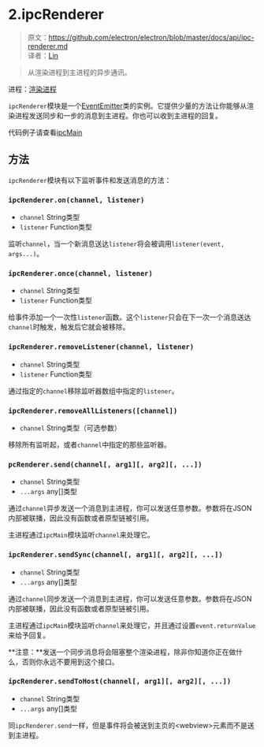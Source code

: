 # 2.ipcRenderer

> 原文：https://github.com/electron/electron/blob/master/docs/api/ipc-renderer.md    
译者：[Lin](https://github.com/ShmilyLin)   


> 从渲染进程到主进程的异步通讯。

进程：[渲染进程](../../guides/glossary-of-terms.md#renderer-process)

`ipcRenderer`模块是一个[EventEmitter](https://nodejs.org/api/events.html#events_class_eventemitter)类的实例。它提供少量的方法让你能够从渲染进程发送同步和一步的消息到主进程。你也可以收到主进程的回复。

代码例子请查看[ipcMain](../main/ipc-main.md)

## 方法

`ipcRenderer`模块有以下监听事件和发送消息的方法：

### `ipcRenderer.on(channel, listener)`

 * `channel` String类型
 * `listener` Function类型

监听`channel`，当一个新消息送达`listener`将会被调用`listener(event, args...)`。

### `ipcRenderer.once(channel, listener)`

 * `channel` String类型
 * `listener` Function类型

给事件添加一个一次性`listener`函数。这个`listener`只会在下一次一个消息送达`channel`时触发，触发后它就会被移除。

### `ipcRenderer.removeListener(channel, listener)`

 * `channel` String类型
 * `listener` Function类型

通过指定的`channel`移除监听器数组中指定的`listener`。

### `ipcRenderer.removeAllListeners([channel])`

 * `channel` String类型（可选参数）

移除所有监听起，或者`channel`中指定的那些监听器。

### `pcRenderer.send(channel[, arg1][, arg2][, ...])`

 * `channel` String类型
 * `...args` any[]类型

通过`channel`异步发送一个消息到主进程，你可以发送任意参数。参数将在JSON内部被联播，因此没有函数或者原型链被引用。

主进程通过`ipcMain`模块监听`channel`来处理它。

### `ipcRenderer.sendSync(channel[, arg1][, arg2][, ...])`

 * `channel` String类型
 * `...args` any[]类型

通过`channel`同步发送一个消息到主进程，你可以发送任意参数。参数将在JSON内部被联播，因此没有函数或者原型链被引用。

主进程通过`ipcMain`模块监听`channel`来处理它，并且通过设置`event.returnValue`来给予回复。

**注意：**发送一个同步消息将会阻塞整个渲染进程，除非你知道你正在做什么，否则你永远不要用到这个接口。

### `ipcRenderer.sendToHost(channel[, arg1][, arg2][, ...])`

 * `channel` String类型
 * `...args` any[]类型

同`ipcRenderer.send`一样，但是事件将会被送到主页的&lt;webview&gt;元素而不是送到主进程。
